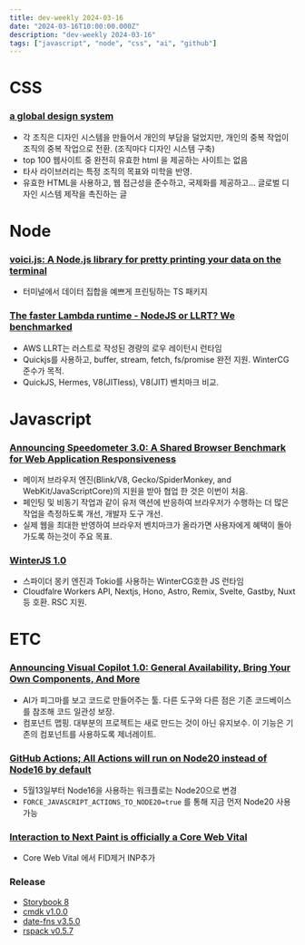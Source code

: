 ```yaml
---
title: dev-weekly 2024-03-16
date: "2024-03-16T10:00:00.000Z"
description: "dev-weekly 2024-03-16"
tags: ["javascript", "node", "css", "ai", "github"]
---
```

# CSS

### **[a global design system](https://bradfrost.com/blog/post/a-global-design-system)**

- 각 조직은 디자인 시스템을 만들어서 개인의 부담을 덜었지만, 개인의 중복 작업이 조직의 중복 작업으로 전환. (조직마다 디자인 시스템 구축)
- top 100 웹사이트 중 완전히 유효한 html 을 제공하는 사이트는 없음
- 타사 라이브러리는 특정 조직의 목표와 미학을 반영.
- 유효한 HTML을 사용하고, 웹 접근성을 준수하고, 국제화를 제공하고… 글로벌 디자인 시스템 제작을 촉진하는 글

# Node

### **[voici.js: A Node.js library for pretty printing your data on the terminal](https://voici.larswaechter.dev/)**

- 터미널에서 데이터 집합을 예쁘게 프린팅하는 TS 패키지

### **[The faster Lambda runtime - NodeJS or LLRT? We benchmarked](https://learnaws.io/blog/node-vs-llrt)**

- AWS LLRT는 러스트로 작성된 경량의 로우 레이턴시 런타임
- Quickjs를 사용하고, buffer, stream, fetch, fs/promise 완전 지원. WinterCG 준수가 목적.
- QuickJS, Hermes, V8(JITless), V8(JIT) 벤치마크 비교.

# Javascript

### **[Announcing Speedometer 3.0: A Shared Browser Benchmark for Web Application Responsiveness](https://browserbench.org/announcements/speedometer3/)**

- 메이저 브라우저 엔진(Blink/V8, Gecko/SpiderMonkey, and WebKit/JavaScriptCore)의 지원을 받아 협업 한 것은 이번이 처음.
- 페인팅 및 비동기 작업과 같이 유저 액션에 반응하여 브라우저가 수행하는 더 많은 작업을 측정하도록 개선, 개발자 도구 개선.
- 실제 웹을 최대한 반영하여 브라우저 벤치마크가 올라가면 사용자에게 혜택이 돌아가도록 하는것이 주요 목표.

### **[WinterJS 1.0](https://wasmer.io/posts/winterjs-v1)**

- 스파이더 몽키 엔진과 Tokio를 사용하는 WinterCG호한 JS 런타임
- Cloudfalre Workers API, Nextjs, Hono, Astro, Remix, Svelte, Gastby, Nuxt 등 호환. RSC 지원.

# ETC

### **[Announcing Visual Copilot 1.0: General Availability, Bring Your Own Components, And More](https://www.builder.io/blog/visual-copilot)**

- AI가 피그마를 보고 코드로 만들어주는 툴. 다른 도구와 다른 점은 기존 코드베이스를 참조해 코드 일관성 보장.
- 컴포넌트 맵핑. 대부분의 프로젝트는 새로 만드는 것이 아닌 유지보수. 이 기능은 기존의 컴포넌트를 사용하도록 제너레이트.

### **[GitHub Actions; All Actions will run on Node20 instead of Node16 by default](https://github.blog/changelog/2024-03-07-github-actions-all-actions-will-run-on-node20-instead-of-node16-by-default/)**

- 5월13일부터 Node16을 사용하는 워크플로는 Node20으로 변경
- `FORCE_JAVASCRIPT_ACTIONS_TO_NODE20=true` 를 통해 지금 먼저 Node20 사용 가능

### **[Interaction to Next Paint is officially a Core Web Vital](https://web.dev/blog/inp-cwv-launch)**

- Core Web Vital 에서 FID제거 INP추가

### Release

- [Storybook 8](https://storybook.js.org/blog/storybook-8/)
- [cmdk v1.0.0](https://github.com/pacocoursey/cmdk/releases/tag/v1.0.0)
- [date-fns v3.5.0](https://github.com/date-fns/date-fns/releases/tag/v3.5.0)
- [rspack v0.5.7](https://github.com/web-infra-dev/rspack/releases/tag/v0.5.7)